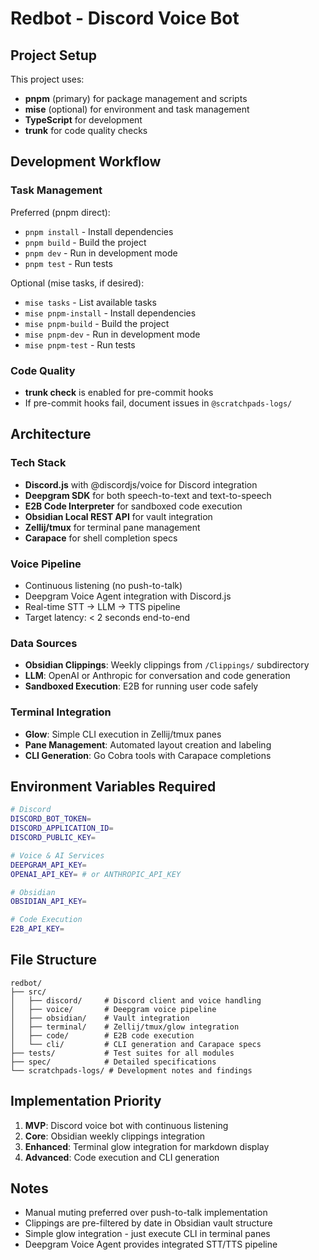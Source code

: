 # Redbot - Discord Voice Bot

## Project Setup

This project uses:
- **pnpm** (primary) for package management and scripts
- **mise** (optional) for environment and task management
- **TypeScript** for development
- **trunk** for code quality checks

## Development Workflow

### Task Management

Preferred (pnpm direct):
- `pnpm install` - Install dependencies
- `pnpm build` - Build the project
- `pnpm dev` - Run in development mode
- `pnpm test` - Run tests

Optional (mise tasks, if desired):
- `mise tasks` - List available tasks
- `mise pnpm-install` - Install dependencies
- `mise pnpm-build` - Build the project
- `mise pnpm-dev` - Run in development mode
- `mise pnpm-test` - Run tests

### Code Quality
- **trunk check** is enabled for pre-commit hooks
- If pre-commit hooks fail, document issues in `@scratchpads-logs/`

## Architecture

### Tech Stack
- **Discord.js** with @discordjs/voice for Discord integration
- **Deepgram SDK** for both speech-to-text and text-to-speech
- **E2B Code Interpreter** for sandboxed code execution
- **Obsidian Local REST API** for vault integration
- **Zellij/tmux** for terminal pane management
- **Carapace** for shell completion specs

### Voice Pipeline
- Continuous listening (no push-to-talk)
- Deepgram Voice Agent integration with Discord.js
- Real-time STT → LLM → TTS pipeline
- Target latency: < 2 seconds end-to-end

### Data Sources
- **Obsidian Clippings**: Weekly clippings from `/Clippings/` subdirectory
- **LLM**: OpenAI or Anthropic for conversation and code generation
- **Sandboxed Execution**: E2B for running user code safely

### Terminal Integration
- **Glow**: Simple CLI execution in Zellij/tmux panes
- **Pane Management**: Automated layout creation and labeling
- **CLI Generation**: Go Cobra tools with Carapace completions

## Environment Variables Required

```bash
# Discord
DISCORD_BOT_TOKEN=
DISCORD_APPLICATION_ID=
DISCORD_PUBLIC_KEY=

# Voice & AI Services
DEEPGRAM_API_KEY=
OPENAI_API_KEY= # or ANTHROPIC_API_KEY

# Obsidian
OBSIDIAN_API_KEY=

# Code Execution
E2B_API_KEY=
```

## File Structure

```
redbot/
├── src/
│   ├── discord/     # Discord client and voice handling
│   ├── voice/       # Deepgram voice pipeline
│   ├── obsidian/    # Vault integration
│   ├── terminal/    # Zellij/tmux/glow integration
│   ├── code/        # E2B code execution
│   └── cli/         # CLI generation and Carapace specs
├── tests/           # Test suites for all modules
├── spec/            # Detailed specifications
└── scratchpads-logs/ # Development notes and findings
```

## Implementation Priority

1. **MVP**: Discord voice bot with continuous listening
2. **Core**: Obsidian weekly clippings integration
3. **Enhanced**: Terminal glow integration for markdown display
4. **Advanced**: Code execution and CLI generation

## Notes

- Manual muting preferred over push-to-talk implementation
- Clippings are pre-filtered by date in Obsidian vault structure
- Simple glow integration - just execute CLI in terminal panes
- Deepgram Voice Agent provides integrated STT/TTS pipeline